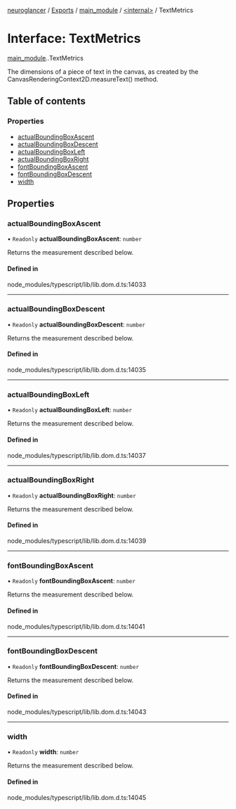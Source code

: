 [neuroglancer](../README.md) / [Exports](../modules.md) / [main\_module](../modules/main_module.md) / [<internal\>](../modules/main_module._internal_.md) / TextMetrics

# Interface: TextMetrics

[main_module](../modules/main_module.md).[<internal>](../modules/main_module._internal_.md).TextMetrics

The dimensions of a piece of text in the canvas, as created by the CanvasRenderingContext2D.measureText() method.

## Table of contents

### Properties

- [actualBoundingBoxAscent](main_module._internal_.TextMetrics.md#actualboundingboxascent)
- [actualBoundingBoxDescent](main_module._internal_.TextMetrics.md#actualboundingboxdescent)
- [actualBoundingBoxLeft](main_module._internal_.TextMetrics.md#actualboundingboxleft)
- [actualBoundingBoxRight](main_module._internal_.TextMetrics.md#actualboundingboxright)
- [fontBoundingBoxAscent](main_module._internal_.TextMetrics.md#fontboundingboxascent)
- [fontBoundingBoxDescent](main_module._internal_.TextMetrics.md#fontboundingboxdescent)
- [width](main_module._internal_.TextMetrics.md#width)

## Properties

### actualBoundingBoxAscent

• `Readonly` **actualBoundingBoxAscent**: `number`

Returns the measurement described below.

#### Defined in

node_modules/typescript/lib/lib.dom.d.ts:14033

___

### actualBoundingBoxDescent

• `Readonly` **actualBoundingBoxDescent**: `number`

Returns the measurement described below.

#### Defined in

node_modules/typescript/lib/lib.dom.d.ts:14035

___

### actualBoundingBoxLeft

• `Readonly` **actualBoundingBoxLeft**: `number`

Returns the measurement described below.

#### Defined in

node_modules/typescript/lib/lib.dom.d.ts:14037

___

### actualBoundingBoxRight

• `Readonly` **actualBoundingBoxRight**: `number`

Returns the measurement described below.

#### Defined in

node_modules/typescript/lib/lib.dom.d.ts:14039

___

### fontBoundingBoxAscent

• `Readonly` **fontBoundingBoxAscent**: `number`

Returns the measurement described below.

#### Defined in

node_modules/typescript/lib/lib.dom.d.ts:14041

___

### fontBoundingBoxDescent

• `Readonly` **fontBoundingBoxDescent**: `number`

Returns the measurement described below.

#### Defined in

node_modules/typescript/lib/lib.dom.d.ts:14043

___

### width

• `Readonly` **width**: `number`

Returns the measurement described below.

#### Defined in

node_modules/typescript/lib/lib.dom.d.ts:14045
